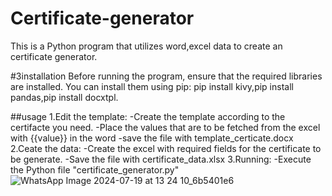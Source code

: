 # Certificate-generator
This is a Python program that utilizes word,excel data to create an certificate generator.

#3installation
Before running the program, ensure that the required libraries are installed. You can install them using pip:
pip install kivy,pip install pandas,pip install docxtpl.

##usage
1.Edit the template:
      -Create the template according to the certifacte you need.
      -Place the values that are to be fetched from the excel with {{value}} in the word
      -save the file with template_certicate.docx
2.Ceate the data:
      -Create the excel with required fields for the certificate to be generate.
      -Save the file with certificate_data.xlsx
3.Running:
      -Execute the Python file "certificate_generator.py"
      ![WhatsApp Image 2024-07-19 at 13 24 10_6b5401e6](https://github.com/user-attachments/assets/a0f71284-fb25-49a7-8dd8-e19b3c38a19b)
      
